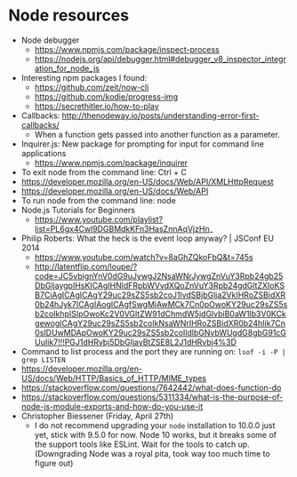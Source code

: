 # Node resources
* Node debugger
	* https://www.npmjs.com/package/inspect-process
	* https://nodejs.org/api/debugger.html#debugger_v8_inspector_integration_for_node_js
* Interesting npm packages I found: 
	* https://github.com/zeit/now-cli
	* https://github.com/kodie/progress-img
	* https://secrethitler.io/how-to-play
* Callbacks: http://thenodeway.io/posts/understanding-error-first-callbacks/
	* When a function gets passed into another function as a parameter.
* Inquirer.js: New package for prompting for input for command line applications 
	* https://www.npmjs.com/package/inquirer
* To exit node from the command line: Ctrl + C
* https://developer.mozilla.org/en-US/docs/Web/API/XMLHttpRequest
* https://developer.mozilla.org/en-US/docs/Web/API
* To run node from the command line: node
* Node.js Tutorials for Beginners
	* https://www.youtube.com/playlist?list=PL6gx4Cwl9DGBMdkKFn3HasZnnAqVjzHn_
* Philip Roberts: What the heck is the event loop anyway? | JSConf EU 2014
	* https://www.youtube.com/watch?v=8aGhZQkoFbQ&t=745s
	* http://latentflip.com/loupe/?code=JC5vbignYnV0dG9uJywgJ2NsaWNrJywgZnVuY3Rpb24gb25DbGljaygpIHsKICAgIHNldFRpbWVvdXQoZnVuY3Rpb24gdGltZXIoKSB7CiAgICAgICAgY29uc29sZS5sb2coJ1lvdSBjbGlja2VkIHRoZSBidXR0b24hJyk7ICAgIAogICAgfSwgMjAwMCk7Cn0pOwoKY29uc29sZS5sb2coIkhpISIpOwoKc2V0VGltZW91dChmdW5jdGlvbiB0aW1lb3V0KCkgewogICAgY29uc29sZS5sb2coIkNsaWNrIHRoZSBidXR0b24hIik7Cn0sIDUwMDApOwoKY29uc29sZS5sb2coIldlbGNvbWUgdG8gbG91cGUuIik7!!!PGJ1dHRvbj5DbGljayBtZSE8L2J1dHRvbj4%3D
* Command to list process and the port they are running on: `lsof -i -P | grep LISTEN`
* https://developer.mozilla.org/en-US/docs/Web/HTTP/Basics_of_HTTP/MIME_types
* https://stackoverflow.com/questions/7642442/what-does-function-do
* https://stackoverflow.com/questions/5311334/what-is-the-purpose-of-node-js-module-exports-and-how-do-you-use-it
* Christopher Biessener (Friday, April 27th)
	* I do not recommend upgrading your `node` installation to 10.0.0 just yet, stick with 9.5.0 for now.  Node 10 works, but it breaks some of the support tools like ESLint.  Wait for the tools to catch up.  (Downgrading Node was a royal pita, took way too much time to figure out)